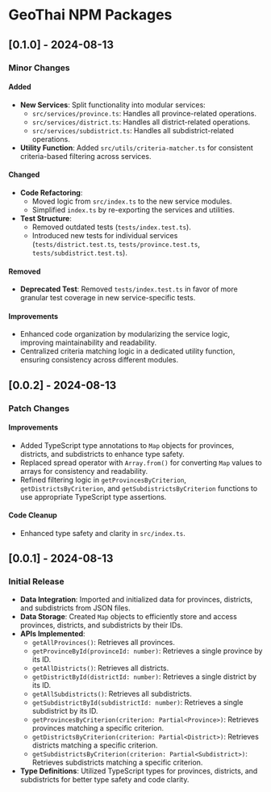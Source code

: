 # GeoThai NPM Packages

## [0.1.0] - 2024-08-13

### Minor Changes

#### Added

-   **New Services**: Split functionality into modular services:
    -   `src/services/province.ts`: Handles all province-related operations.
    -   `src/services/district.ts`: Handles all district-related operations.
    -   `src/services/subdistrict.ts`: Handles all subdistrict-related operations.
-   **Utility Function**: Added `src/utils/criteria-matcher.ts` for consistent criteria-based filtering across services.

#### Changed

-   **Code Refactoring**:
    -   Moved logic from `src/index.ts` to the new service modules.
    -   Simplified `index.ts` by re-exporting the services and utilities.
-   **Test Structure**:
    -   Removed outdated tests (`tests/index.test.ts`).
    -   Introduced new tests for individual services (`tests/district.test.ts`, `tests/province.test.ts`, `tests/subdistrict.test.ts`).

#### Removed

-   **Deprecated Test**: Removed `tests/index.test.ts` in favor of more granular test coverage in new service-specific tests.

#### Improvements

-   Enhanced code organization by modularizing the service logic, improving maintainability and readability.
-   Centralized criteria matching logic in a dedicated utility function, ensuring consistency across different modules.

## [0.0.2] - 2024-08-13

### Patch Changes

#### Improvements

-   Added TypeScript type annotations to `Map` objects for provinces, districts, and subdistricts to enhance type safety.
-   Replaced spread operator with `Array.from()` for converting `Map` values to arrays for consistency and readability.
-   Refined filtering logic in `getProvincesByCriterion`, `getDistrictsByCriterion`, and `getSubdistrictsByCriterion` functions to use appropriate TypeScript type assertions.

#### Code Cleanup

-   Enhanced type safety and clarity in `src/index.ts`.

## [0.0.1] - 2024-08-13

### Initial Release

-   **Data Integration**: Imported and initialized data for provinces, districts, and subdistricts from JSON files.
-   **Data Storage**: Created `Map` objects to efficiently store and access provinces, districts, and subdistricts by their IDs.
-   **APIs Implemented**:
    -   `getAllProvinces()`: Retrieves all provinces.
    -   `getProvinceById(provinceId: number)`: Retrieves a single province by its ID.
    -   `getAllDistricts()`: Retrieves all districts.
    -   `getDistrictById(districtId: number)`: Retrieves a single district by its ID.
    -   `getAllSubdistricts()`: Retrieves all subdistricts.
    -   `getSubdistrictById(subdistrictId: number)`: Retrieves a single subdistrict by its ID.
    -   `getProvincesByCriterion(criterion: Partial<Province>)`: Retrieves provinces matching a specific criterion.
    -   `getDistrictsByCriterion(criterion: Partial<District>)`: Retrieves districts matching a specific criterion.
    -   `getSubdistrictsByCriterion(criterion: Partial<Subdistrict>)`: Retrieves subdistricts matching a specific criterion.
-   **Type Definitions**: Utilized TypeScript types for provinces, districts, and subdistricts for better type safety and code clarity.
